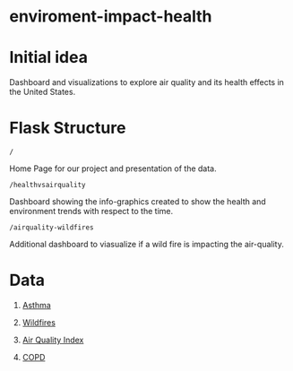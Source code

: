 # enviroment-impact-health

# Initial idea
Dashboard and visualizations to explore air quality and its health effects in the United States.

# Flask Structure
```
/
```
Home Page for our project and presentation of the data.

```
/healthvsairquality
```
Dashboard showing the info-graphics created to show the health and environment trends with respect to the time.

```
/airquality-wildfires
```
Additional dashboard to viasualize if a wild fire is impacting the air-quality.

# Data
1. [Asthma](https://chronicdata.cdc.gov/Chronic-Disease-Indicators/U-S-Chronic-Disease-Indicators-Asthma/us8e-ubyj)

2. [Wildfires](https://www.kaggle.com/rtatman/188-million-us-wildfires)

3. [Air Quality Index](https://www.epa.gov/outdoor-air-quality-data)

4. [COPD](https://chronicdata.cdc.gov/Chronic-Disease-Indicators/U-S-Chronic-Disease-Indicators-Chronic-Obstructive/aqr6-8kj8)

